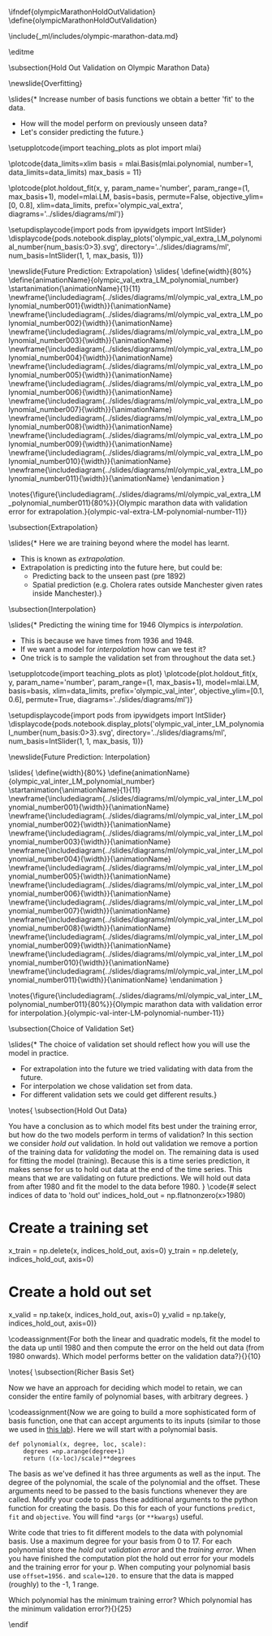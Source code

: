 \ifndef{olympicMarathonHoldOutValidation}
\define{olympicMarathonHoldOutValidation}

\include{_ml/includes/olympic-marathon-data.md}

\editme

\subsection{Hold Out Validation on Olympic Marathon Data}

\newslide{Overfitting}

\slides{* Increase number of basis functions we obtain a better 'fit' to the data.
* How will the model perform on previously unseen data?
* Let's consider predicting the future.}

\setupplotcode{import teaching_plots as plot
import mlai}

\plotcode{data_limits=xlim
basis = mlai.Basis(mlai.polynomial, number=1, data_limits=data_limits)
max_basis = 11}

\plotcode{plot.holdout_fit(x, y, param_name='number', 
                 param_range=(1, max_basis+1), 
                 model=mlai.LM, basis=basis, 
                 permute=False, objective_ylim=[0, 0.8], 
                 xlim=data_limits, prefix='olympic_val_extra', 
                 diagrams='../slides/diagrams/ml')}

\setupdisplaycode{import pods
from ipywidgets import IntSlider}
\displaycode{pods.notebook.display_plots('olympic_val_extra_LM_polynomial_number{num_basis:0>3}.svg', 
                            directory='../slides/diagrams/ml', 
							num_basis=IntSlider(1, 1, max_basis, 1))}

\newslide{Future Prediction: Extrapolation}
\slides{
\define{width}{80%}
\define{animationName}{olympic_val_extra_LM_polynomial_number}
\startanimation{\animationName}{1}{11}
\newframe{\includediagram{../slides/diagrams/ml/olympic_val_extra_LM_polynomial_number001}{\width}}{\animationName}
\newframe{\includediagram{../slides/diagrams/ml/olympic_val_extra_LM_polynomial_number002}{\width}}{\animationName}
\newframe{\includediagram{../slides/diagrams/ml/olympic_val_extra_LM_polynomial_number003}{\width}}{\animationName}
\newframe{\includediagram{../slides/diagrams/ml/olympic_val_extra_LM_polynomial_number004}{\width}}{\animationName}
\newframe{\includediagram{../slides/diagrams/ml/olympic_val_extra_LM_polynomial_number005}{\width}}{\animationName}
\newframe{\includediagram{../slides/diagrams/ml/olympic_val_extra_LM_polynomial_number006}{\width}}{\animationName}
\newframe{\includediagram{../slides/diagrams/ml/olympic_val_extra_LM_polynomial_number007}{\width}}{\animationName}
\newframe{\includediagram{../slides/diagrams/ml/olympic_val_extra_LM_polynomial_number008}{\width}}{\animationName}
\newframe{\includediagram{../slides/diagrams/ml/olympic_val_extra_LM_polynomial_number009}{\width}}{\animationName}
\newframe{\includediagram{../slides/diagrams/ml/olympic_val_extra_LM_polynomial_number010}{\width}}{\animationName}
\newframe{\includediagram{../slides/diagrams/ml/olympic_val_extra_LM_polynomial_number011}{\width}}{\animationName}
\endanimation
}

\notes{\figure{\includediagram{../slides/diagrams/ml/olympic_val_extra_LM_polynomial_number011}{80%}}{Olympic marathon data with validation error for extrapolation.}{olympic-val-extra-LM-polynomial-number-11}}



\subsection{Extrapolation}

\slides{* Here we are training beyond where the model has learnt.
* This is known as *extrapolation*.
* Extrapolation is predicting into the future here, but could be:
    * Predicting back to the unseen past (pre 1892)
    * Spatial prediction (e.g. Cholera rates outside Manchester given rates inside Manchester).}

\subsection{Interpolation}

\slides{* Predicting the wining time for 1946 Olympics is *interpolation*.
* This is because we have times from 1936 and 1948.
* If we want a model for *interpolation* how can we test it?
* One trick is to sample the validation set from throughout the data set.}

\setupplotcode{import teaching_plots as plot}
\plotcode{plot.holdout_fit(x, y, param_name='number', param_range=(1, max_basis+1), 
                 model=mlai.LM, basis=basis, 
                 xlim=data_limits, prefix='olympic_val_inter', 
				 objective_ylim=[0.1, 0.6], permute=True,
   			     diagrams='../slides/diagrams/ml')}

\setupdisplaycode{import pods
from ipywidgets import IntSlider}
\displaycode{pods.notebook.display_plots('olympic_val_inter_LM_polynomial_number{num_basis:0>3}.svg', 
                            directory='../slides/diagrams/ml', 
							num_basis=IntSlider(1, 1, max_basis, 1))}

\newslide{Future Prediction: Interpolation}

\slides{
\define{width}{80%}
\define{animationName}{olympic_val_inter_LM_polynomial_number}
\startanimation{\animationName}{1}{11}
\newframe{\includediagram{../slides/diagrams/ml/olympic_val_inter_LM_polynomial_number001}{\width}}{\animationName}
\newframe{\includediagram{../slides/diagrams/ml/olympic_val_inter_LM_polynomial_number002}{\width}}{\animationName}
\newframe{\includediagram{../slides/diagrams/ml/olympic_val_inter_LM_polynomial_number003}{\width}}{\animationName}
\newframe{\includediagram{../slides/diagrams/ml/olympic_val_inter_LM_polynomial_number004}{\width}}{\animationName}
\newframe{\includediagram{../slides/diagrams/ml/olympic_val_inter_LM_polynomial_number005}{\width}}{\animationName}
\newframe{\includediagram{../slides/diagrams/ml/olympic_val_inter_LM_polynomial_number006}{\width}}{\animationName}
\newframe{\includediagram{../slides/diagrams/ml/olympic_val_inter_LM_polynomial_number007}{\width}}{\animationName}
\newframe{\includediagram{../slides/diagrams/ml/olympic_val_inter_LM_polynomial_number008}{\width}}{\animationName}
\newframe{\includediagram{../slides/diagrams/ml/olympic_val_inter_LM_polynomial_number009}{\width}}{\animationName}
\newframe{\includediagram{../slides/diagrams/ml/olympic_val_inter_LM_polynomial_number010}{\width}}{\animationName}
\newframe{\includediagram{../slides/diagrams/ml/olympic_val_inter_LM_polynomial_number011}{\width}}{\animationName}
\endanimation
}

\notes{\figure{\includediagram{../slides/diagrams/ml/olympic_val_inter_LM_polynomial_number011}{80%}}{Olympic marathon data with validation error for interpolation.}{olympic-val-inter-LM-polynomial-number-11}}


\subsection{Choice of Validation Set}

\slides{* The choice of validation set should reflect how you will use the model in practice.
* For extrapolation into the future we tried validating with data from the future.
* For interpolation we chose validation set from data.
* For different validation sets we could get different results.}

\notes{
\subsection{Hold Out Data}

You have a conclusion as to which model fits best under the training error, but how do the two models perform in terms of validation? In this section we consider *hold out* validation. In hold out validation we remove a portion of the training data for *validating* the model on. The remaining data is used for fitting the model (training). Because this is a time series prediction, it makes sense for us to hold out data at the end of the time series. This means that we are validating on future predictions. We will hold out data from after 1980 and fit the model to the data before 1980.
}
\code{# select indices of data to 'hold out'
indices_hold_out = np.flatnonzero(x>1980)

# Create a training set
x_train = np.delete(x, indices_hold_out, axis=0)
y_train = np.delete(y, indices_hold_out, axis=0)

# Create a hold out set
x_valid = np.take(x, indices_hold_out, axis=0)
y_valid = np.take(y, indices_hold_out, axis=0)}

\codeassignment{For both the linear and quadratic models, fit the model to the data up until 1980 and then compute the error on the held out data (from 1980 onwards). Which model performs better on the validation data?}{}{10}

\notes{
\subsection{Richer Basis Set}

Now we have an approach for deciding which model to
retain, we can consider the entire family of polynomial bases, with arbitrary
degrees.
}

\codeassignment{Now we are going to build a more sophisticated form of basis function, one that can accept arguments to its inputs (similar to those we used in [this lab](./week4.ipynb)). Here we will start with a polynomial basis.

```
def polynomial(x, degree, loc, scale):
    degrees =np.arange(degree+1)
    return ((x-loc)/scale)**degrees
```

The basis as we've defined it has three arguments as well as the input. The degree of the polynomial, the scale of the polynomial and the offset. These arguments need to be passed to the basis functions whenever they are called. Modify your code to pass these additional arguments to the python function for creating the basis. Do this for each of your functions `predict`, `fit` and `objective`. You will find `*args` (or `**kwargs`) useful.

Write code that tries to fit different models to the data with polynomial basis. Use a maximum degree for your basis from 0 to 17. For each polynomial store the *hold out validation error* and the *training error*. When you have finished the computation plot the hold out error for your models and the training error for your p. When computing your polynomial basis use `offset=1956.` and `scale=120.` to ensure that the data is mapped (roughly) to the -1, 1 range.

Which polynomial has the minimum training error? Which polynomial has the minimum validation error?}{}{25}

\endif
